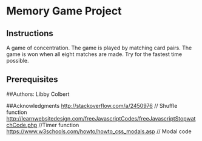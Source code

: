 # Memory Game Project

## Instructions

A game of concentration.  The game is played by matching card pairs.  The game is won when all eight matches are made. Try for the fastest time possible.


## Prerequisites

<link rel="stylesheet prefetch" href="https://maxcdn.bootstrapcdn.com/font-awesome/4.6.1/css/font-awesome.min.css">
<link rel="stylesheet prefetch" href="https://fonts.googleapis.com/css?family=Coda">
<link rel="stylesheet" href="css/app.css">


##Authors:
Libby Colbert 

##Acknowledgments
http://stackoverflow.com/a/2450976 // Shuffle function
http://learnwebsitedesign.com/freeJavascriptCodes/freeJavascriptStopwatchCode.php //Timer function
https://www.w3schools.com/howto/howto_css_modals.asp   // Modal code
